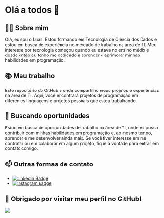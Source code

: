 # Olá a todos 👋

## 👨‍💻 Sobre mim

Olá, eu sou o Luan. Estou formando em Tecnologia de Ciência dos Dados e estou em busca de experiência no mercado de trabalho na área de TI. Meu interesse por tecnologia começou quando eu estava no ensino médio e desde então eu tenho me dedicado a aprender e aprimorar minhas habilidades em programação.

## 📚 Meu trabalho

Este repositório do GitHub é onde compartilho meus projetos e experiências na área de TI. Aqui, você encontrará projetos de programação em diferentes linguagens e projetos pessoais que estou trabalhando.

## 🎯 Buscando oportunidades

Estou em busca de oportunidades de trabalho na área de TI, onde eu possa contribuir com minhas habilidades em programação e, ao mesmo tempo, aprender e me desenvolver ainda mais. Se você tiver interesse em me contratar ou em colaborar em algum projeto, fique à vontade para entrar em contato comigo.

## 📫 Outras formas de contato

- [![Linkedin Badge](https://img.shields.io/badge/-LinkedIn-black?logo=Linkedin&logoColor=blue&link=https://www.linkedin.com/in/luanevangelista)](https://www.linkedin.com/in/luanevangelista)
- [![Instagram Badge](https://img.shields.io/badge/-Instagram-black?style=for-the-badge&logo=instagram&logoColor=white&link=https://www.instagram.com/luanp.e)](https://www.instagram.com/luanp.e)

## 🙏 Obrigado por visitar meu perfil no GitHub!

![](https://komarev.com/ghpvc/?username=luanevangelista&color=blue&style=flat-square)


<!---
LuanEvangelista/LuanEvangelista is a ✨ special ✨ repository because its `README.md` (this file) appears on your GitHub profile.
You can click the Preview link to take a look at your changes.
--->
